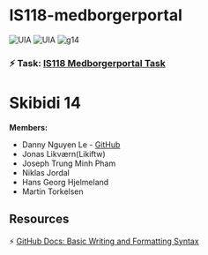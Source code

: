 # IS118-medborgerportal
![UIA](https://img.shields.io/badge/UIA-red) ![UIA](https://img.shields.io/badge/IS108-Programmering%20og%20prosjektsamarbeid-green) ![g14](https://img.shields.io/badge/G14-purple)

### ⚡ Task: [IS118 Medborgerportal Task](https://github.com/dvnnyle/IS118-medborgerportal/blob/danny/document.md)



# Skibidi 14

**Members:**

- Danny Nguyen Le - [GitHub](https://github.com/dvnnyle/)
- Jonas Likværn(Likiftw)
- Joseph Trung Minh Pham
- Niklas Jordal
- Hans Georg Hjelmeland
- Martin Torkelsen


## Resources

⚡ [GitHub Docs: Basic Writing and Formatting Syntax](https://docs.github.com/en/get-started/writing-on-github/getting-started-with-writing-and-formatting-on-github/basic-writing-and-formatting-syntax)  


